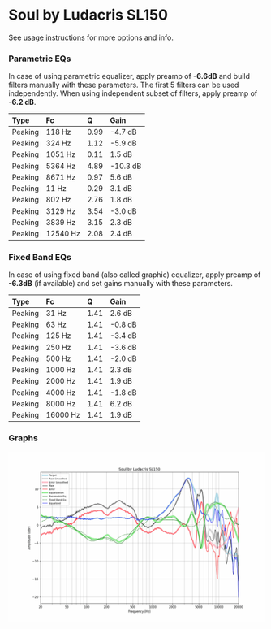 # Soul by Ludacris SL150
See [usage instructions](https://github.com/jaakkopasanen/AutoEq#usage) for more options and info.

### Parametric EQs
In case of using parametric equalizer, apply preamp of **-6.6dB** and build filters manually
with these parameters. The first 5 filters can be used independently.
When using independent subset of filters, apply preamp of **-6.2 dB**.

| Type    | Fc       |    Q | Gain     |
|:--------|:---------|:-----|:---------|
| Peaking | 118 Hz   | 0.99 | -4.7 dB  |
| Peaking | 324 Hz   | 1.12 | -5.9 dB  |
| Peaking | 1051 Hz  | 0.11 | 1.5 dB   |
| Peaking | 5364 Hz  | 4.89 | -10.3 dB |
| Peaking | 8671 Hz  | 0.97 | 5.6 dB   |
| Peaking | 11 Hz    | 0.29 | 3.1 dB   |
| Peaking | 802 Hz   | 2.76 | 1.8 dB   |
| Peaking | 3129 Hz  | 3.54 | -3.0 dB  |
| Peaking | 3839 Hz  | 3.15 | 2.3 dB   |
| Peaking | 12540 Hz | 2.08 | 2.4 dB   |

### Fixed Band EQs
In case of using fixed band (also called graphic) equalizer, apply preamp of **-6.3dB**
(if available) and set gains manually with these parameters.

| Type    | Fc       |    Q | Gain    |
|:--------|:---------|:-----|:--------|
| Peaking | 31 Hz    | 1.41 | 2.6 dB  |
| Peaking | 63 Hz    | 1.41 | -0.8 dB |
| Peaking | 125 Hz   | 1.41 | -3.4 dB |
| Peaking | 250 Hz   | 1.41 | -3.6 dB |
| Peaking | 500 Hz   | 1.41 | -2.0 dB |
| Peaking | 1000 Hz  | 1.41 | 2.3 dB  |
| Peaking | 2000 Hz  | 1.41 | 1.9 dB  |
| Peaking | 4000 Hz  | 1.41 | -1.8 dB |
| Peaking | 8000 Hz  | 1.41 | 6.2 dB  |
| Peaking | 16000 Hz | 1.41 | 1.9 dB  |

### Graphs
![](./Soul%20by%20Ludacris%20SL150.png)